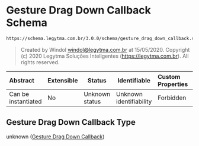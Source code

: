 # Gesture Drag Down Callback Schema

```txt
https://schema.legytma.com.br/3.0.0/schema/gesture_drag_down_callback.schema.json
```




> Created by Windol [windol@legytma.com.br](mailto:windol@legytma.com.br) at 15/05/2020.
> Copyright (c) 2020 Legytma Soluções Inteligentes (<https://legytma.com.br>). All rights reserved.
>

| Abstract            | Extensible | Status         | Identifiable            | Custom Properties | Additional Properties | Access Restrictions | Defined In                                                                                                        |
| :------------------ | ---------- | -------------- | ----------------------- | :---------------- | --------------------- | ------------------- | ----------------------------------------------------------------------------------------------------------------- |
| Can be instantiated | No         | Unknown status | Unknown identifiability | Forbidden         | Allowed               | none                | [gesture_drag_down_callback.schema.json](../schema/gesture_drag_down_callback.schema.json) |

## Gesture Drag Down Callback Type

unknown ([Gesture Drag Down Callback](gesture_drag_down_callback.md))
